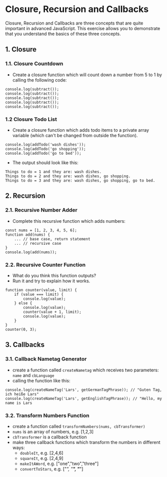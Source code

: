 # Closure, Recursion and Callbacks

Closure, Recursion and Callbacks are three concepts that are quite important in advanced JavaScript. This exercise allows you to demonstrate that you understand the basics of these three concepts.

## 1. Closure

### 1.1. Closure Countdown

- Create a closure function which will count down a number from 5 to 1 by calling the following code:

```
console.log(subtract());
console.log(subtract());
console.log(subtract());
console.log(subtract());
console.log(subtract());
```

### 1.2 Closure Todo List

- Create a closure function which adds todo items to a private array variable (which can't be changed from outside the function).

```
console.log(addTodo('wash dishes'));
console.log(addTodo('go shopping'));
console.log(addTodo('go to bed'));
```

- The output should look like this:

```
Things to do = 1 and they are: wash dishes.
Things to do = 2 and they are: wash dishes, go shopping.
Things to do = 3 and they are: wash dishes, go shopping, go to bed.
```



## 2. Recursion

### 2.1. Recursive Number Adder

- Complete this recursive function which adds numbers:

```
const nums = [1, 2, 3, 4, 5, 6];
function add(nums) {
    ... // base case, return statement
    ... // recursive case
}
console.log(add(nums));
```

### 2.2. Recursive Counter Function

- What do you think this function outputs?
- Run it and try to explain how it works.

```
function counter(value, limit) {
	if (value === limit) {
		console.log(value);
	} else {
		console.log(value);
		counter(value + 1, limit);
		console.log(value);
	}
}
counter(0, 3);
```

## 3. Callbacks

### 3.1. Callback Nametag Generator

- create a function called `createNametag` which receives two parameters: `name` and `cbLanguage`
- calling the function like this:

```
console.log(createNameTag('Lars', getGermanTagPhrase)); // "Guten Tag, ich heiße Lars"
console.log(createNameTag('Lars', getEnglishTagPhrase)); // "Hello, my name is Lars
```

### 3.2. Transform Numbers Function

- create a function called `transformNumbers(nums, cbTransformer)`
- `nums` is an array of numbers, e.g. [1,2,3]
- `cbTransformer` is a callback function
- make three callback functions which transform the numbers in different ways:
    - `doubleIt`, e.g. [2,4,6]
    - `squareIt`, e.g. [2,4,9]
    - `makeItAWord`, e.g. ["one","two","three"]
    - `convertToStars`, e.g. ["*", "**", "***"]
